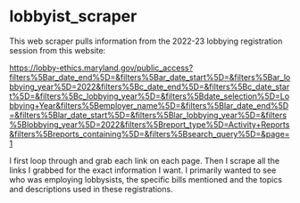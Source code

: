 # lobbyist_scraper

This web scraper pulls information from the 2022-23 lobbying registration session from this website: 

https://lobby-ethics.maryland.gov/public_access?filters%5Bar_date_end%5D=&filters%5Bar_date_start%5D=&filters%5Bar_lobbying_year%5D=2022&filters%5Bc_date_end%5D=&filters%5Bc_date_start%5D=&filters%5Bc_lobbying_year%5D=&filters%5Bdate_selection%5D=Lobbying+Year&filters%5Bemployer_name%5D=&filters%5Blar_date_end%5D=&filters%5Blar_date_start%5D=&filters%5Blar_lobbying_year%5D=&filters%5Blobbying_year%5D=2022&filters%5Breport_type%5D=Activity+Reports&filters%5Breports_containing%5D=&filters%5Bsearch_query%5D=&page=1

I first loop through and grab each link on each page. Then I scrape all the links I grabbed for the exact information I want. I primarily wanted to see who was employing lobbysists, the specific bills mentioned and the topics and descriptions used in these registrations. 

